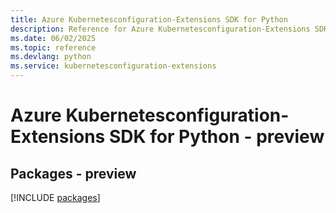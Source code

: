 ```yaml
---
title: Azure Kubernetesconfiguration-Extensions SDK for Python
description: Reference for Azure Kubernetesconfiguration-Extensions SDK for Python
ms.date: 06/02/2025
ms.topic: reference
ms.devlang: python
ms.service: kubernetesconfiguration-extensions
---
```

# Azure Kubernetesconfiguration-Extensions SDK for Python - preview
## Packages - preview
[!INCLUDE [packages](kubernetesconfiguration-extensions-index.md)]